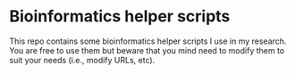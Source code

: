 # Bioinformatics helper scripts

This repo contains some bioinformatics helper scripts I use in my research.
You are free to use them but beware that you mind need to modify them to suit
your needs (i.e., modify URLs, etc).


